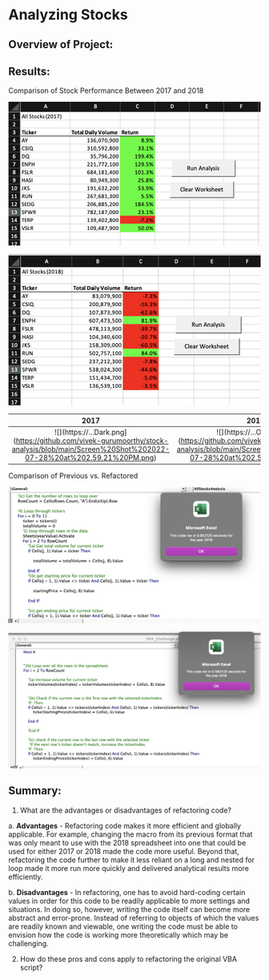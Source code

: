 # Analyzing Stocks

## Overview of Project: 

## Results: 
Comparison of Stock Performance Between 2017 and 2018

![2017](https://github.com/vivek-gurumoorthy/stock-analysis/blob/main/Screen%20Shot%202022-07-28%20at%202.59.21%20PM.png)

![2018](https://github.com/vivek-gurumoorthy/stock-analysis/blob/main/Screen%20Shot%202022-07-28%20at%202.59.58%20PM.png)

2017            |  2018
:-------------------------:|:-------------------------:
![](https://...Dark.png](https://github.com/vivek-gurumoorthy/stock-analysis/blob/main/Screen%20Shot%202022-07-28%20at%202.59.21%20PM.png)  |  ![](https://...Ocean.png](https://github.com/vivek-gurumoorthy/stock-analysis/blob/main/Screen%20Shot%202022-07-28%20at%202.59.58%20PM.png)

Comparison of Previous vs. Refactored

![Old Code](https://github.com/vivek-gurumoorthy/stock-analysis/blob/main/Old_2018.png)

![New Code](https://github.com/vivek-gurumoorthy/stock-analysis/blob/main/Refactored_2018.png)

## Summary: 
1. What are the advantages or disadvantages of refactoring code?

  a. **Advantages** - Refactoring code makes it more efficient and globally applicable. For example, changing the macro from its previous format that was only meant to use with the 2018 spreadsheet into one that could be used for either 2017 or 2018 made the code more useful. Beyond that, refactoring the code further to make it less reliant on a long and nested for loop made it more run more quickly and delivered analytical results more efficiently.
  
  b. **Disadvantages** - In refactoring, one has to avoid hard-coding certain values in order for this code to be readily applicable to more settings and situations. In doing so, however, writing the code itself can become more abstract and error-prone. Instead of referring to objects of which the values are readily known and viewable, one writing the code must be able to envision how the code is working more theoretically which may be challenging.  

2. How do these pros and cons apply to refactoring the original VBA script?



